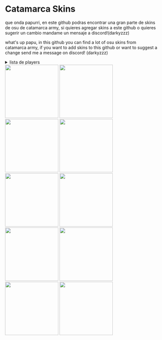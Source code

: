 # Catamarca Skins

que onda papurri, en este github podras encontrar una gran parte de skins de osu de catamarca army, si quieres agregar skins a este github o quieres sugerir un cambio mandame un mensaje a discord!(darkyzzz)

what's up papu, in this github you can find a lot of osu ​​skins from catamarca army, if you want to add skins to this github or want to suggest a change send me a message on discord! (darkyzzz)

<details>
 <summary>lista de players</summary><br>
· <a href="players/-darky/-darky.md">-darky</a><br>
· <a href="players/istringer/istringer.md">istringer</a><br>
· <a href="players/r1cho/r1cho.md">r1cho<a/><br>
· <a href="players/vierjapaz/vierjapaz.md">vierjapaz<a/><br>
· <a href="players/bleizt/bleizt.md">bleizt<a/><br>
· <a href="players/zykno/zykno.md">zykno<a/><br>
· <a href="players/pipipupu997/pipipupu997.md">pipipupu997<a/><br>
· <a href="players/linx/linx.md">linx<a/><br> 
· <a href="players/gonsoo/gonsoo.md">gonsoo<a/><br> 
· <a href="players/MikoRightTit/MikoRightTit.md">MikoRightTit<a/><br> 


  </details>


 <a href="players/-darky/-darky.md">
  <img src="https://a.ppy.sh/20328099"  
       width="175"
       height="175"></a>
       
 <a href="players/istringer/istringer.md">
  <img src="https://a.ppy.sh/16918052"  
       width="175"
       height="175"></a>

  <a href="players/r1cho/r1cho.md">
    <img src="https://a.ppy.sh/13065919"  
       width="175"
       height="175"></a>

   <a href="players/vierjapaz/vierjapaz.md">
    <img src="https://a.ppy.sh/12301126"  
       width="175"
       height="175"></a>

  <a href="players/bleizt/bleizt.md">
   <img src="https://a.ppy.sh/13999216"  
       width="175"
       height="175"></a>
 
  <a href="players/zykno/zykno.md">
    <img src="https://a.ppy.sh/6105480"  
       width="175"
       height="175"></a>

  <a href="players/pipipupu997/pipipupu997.md">     
      <img src="https://a.ppy.sh/20120615"  
       width="175"
       height="175"></a>
       
   <a href="players/linx/linx.md">
    <img src="https://a.ppy.sh/10970229"  
       width="175"
       height="175"></a>
  
   <a href="players/gonsoo/gonsoo.md">    
      <img src="https://a.ppy.sh/10018024"  
       width="175"
       height="175"></a>
   
   <a href="players/MikoRightTit/MikoRightTit.md">
       <img src="https://a.ppy.sh/22259826"  
       width="175"
       height="175"></a>
 
       
